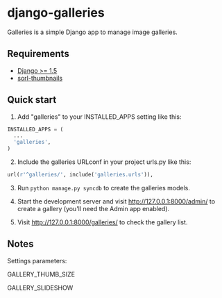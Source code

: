 django-galleries
================

Galleries is a simple Django app to manage image galleries.

Requirements
------------
- [Django >= 1.5](http://www.djangoproject.com)
- [sorl-thumbnails](https://github.com/mariocesar/sorl-thumbnail)

Quick start
-----------

1. Add "galleries" to your INSTALLED_APPS setting like this:
```python
INSTALLED_APPS = (
  ...
  'galleries',
)
```

2. Include the galleries URLconf in your project urls.py like this:
```python
url(r'^galleries/', include('galleries.urls')),
```

3. Run `python manage.py syncdb` to create the galleries models.

4. Start the development server and visit http://127.0.0.1:8000/admin/
   to create a gallery (you'll need the Admin app enabled).

5. Visit http://127.0.0.1:8000/galleries/ to check the gallery list.


Notes
----
Settings parameters:

GALLERY_THUMB_SIZE

GALLERY_SLIDESHOW
